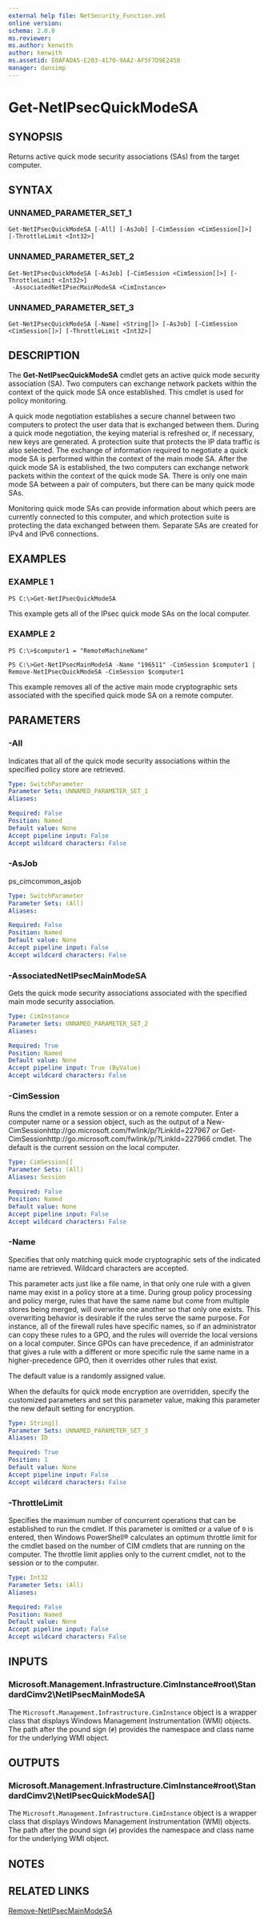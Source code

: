 ```yaml
---
external help file: NetSecurity_Function.xml
online version: 
schema: 2.0.0
ms.reviewer:
ms.author: kenwith
author: kenwith
ms.assetid: E0AFADA5-E203-4170-9AA2-AF5F7D9E2458
manager: dansimp
---
```


# Get-NetIPsecQuickModeSA

## SYNOPSIS
Returns active quick mode security associations (SAs) from the target computer.

## SYNTAX

### UNNAMED_PARAMETER_SET_1
```
Get-NetIPsecQuickModeSA [-All] [-AsJob] [-CimSession <CimSession[]>] [-ThrottleLimit <Int32>]
```

### UNNAMED_PARAMETER_SET_2
```
Get-NetIPsecQuickModeSA [-AsJob] [-CimSession <CimSession[]>] [-ThrottleLimit <Int32>]
 -AssociatedNetIPsecMainModeSA <CimInstance>
```

### UNNAMED_PARAMETER_SET_3
```
Get-NetIPsecQuickModeSA [-Name] <String[]> [-AsJob] [-CimSession <CimSession[]>] [-ThrottleLimit <Int32>]
```

## DESCRIPTION
The **Get-NetIPsecQuickModeSA** cmdlet gets an active quick mode security association (SA).
Two computers can exchange network packets within the context of the quick mode SA once established.
This cmdlet is used for policy monitoring.

A quick mode negotiation establishes a secure channel between two computers to protect the user data that is exchanged between them.
During a quick mode negotiation, the keying material is refreshed or, if necessary, new keys are generated.
A protection suite that protects the IP data traffic is also selected.
The exchange of information required to negotiate a quick mode SA is performed within the context of the main mode SA.
After the quick mode SA is established, the two computers can exchange network packets within the context of the quick mode SA.
There is only one main mode SA between a pair of computers, but there can be many quick mode SAs.

Monitoring quick mode SAs can provide information about which peers are currently connected to this computer, and which protection suite is protecting the data exchanged between them.
Separate SAs are created for IPv4 and IPv6 connections.

## EXAMPLES

### EXAMPLE 1
```
PS C:\>Get-NetIPsecQuickModeSA
```

This example gets all of the IPsec quick mode SAs on the local computer.

### EXAMPLE 2
```
PS C:\>$computer1 = "RemoteMachineName"

PS C:\>Get-NetIPsecMainModeSA -Name "196511" -CimSession $computer1 | Remove-NetIPsecQuickModeSA -CimSession $computer1
```

This example removes all of the active main mode cryptographic sets associated with the specified quick mode SA on a remote computer.

## PARAMETERS

### -All
Indicates that all of the quick mode security associations within the specified policy store are retrieved.

```yaml
Type: SwitchParameter
Parameter Sets: UNNAMED_PARAMETER_SET_1
Aliases: 

Required: False
Position: Named
Default value: None
Accept pipeline input: False
Accept wildcard characters: False
```

### -AsJob
ps_cimcommon_asjob

```yaml
Type: SwitchParameter
Parameter Sets: (All)
Aliases: 

Required: False
Position: Named
Default value: None
Accept pipeline input: False
Accept wildcard characters: False
```

### -AssociatedNetIPsecMainModeSA
Gets the quick mode security associations associated with the specified main mode security association.

```yaml
Type: CimInstance
Parameter Sets: UNNAMED_PARAMETER_SET_2
Aliases: 

Required: True
Position: Named
Default value: None
Accept pipeline input: True (ByValue)
Accept wildcard characters: False
```

### -CimSession
Runs the cmdlet in a remote session or on a remote computer.
Enter a computer name or a session object, such as the output of a New-CimSessionhttp://go.microsoft.com/fwlink/p/?LinkId=227967 or Get-CimSessionhttp://go.microsoft.com/fwlink/p/?LinkId=227966 cmdlet.
The default is the current session on the local computer.

```yaml
Type: CimSession[]
Parameter Sets: (All)
Aliases: Session

Required: False
Position: Named
Default value: None
Accept pipeline input: False
Accept wildcard characters: False
```

### -Name
Specifies that only matching quick mode cryptographic sets of the indicated name are retrieved.
Wildcard characters are accepted. 

This parameter acts just like a file name, in that only one rule with a given name may exist in a policy store at a time.
During group policy processing and policy merge, rules that have the same name but come from multiple stores being merged, will overwrite one another so that only one exists.
This overwriting behavior is desirable if the rules serve the same purpose.
For instance, all of the firewall rules have specific names, so if an administrator can copy these rules to a GPO, and the rules will override the local versions on a local computer.
Since GPOs can have precedence, if an administrator that gives a rule with a different or more specific rule the same name in a higher-precedence GPO, then it overrides other rules that exist. 

The default value is a randomly assigned value. 

When the defaults for quick mode encryption are overridden, specify the customized parameters and set this parameter value, making this parameter the new default setting for encryption.

```yaml
Type: String[]
Parameter Sets: UNNAMED_PARAMETER_SET_3
Aliases: ID

Required: True
Position: 1
Default value: None
Accept pipeline input: False
Accept wildcard characters: False
```

### -ThrottleLimit
Specifies the maximum number of concurrent operations that can be established to run the cmdlet.
If this parameter is omitted or a value of `0` is entered, then Windows PowerShell® calculates an optimum throttle limit for the cmdlet based on the number of CIM cmdlets that are running on the computer.
The throttle limit applies only to the current cmdlet, not to the session or to the computer.

```yaml
Type: Int32
Parameter Sets: (All)
Aliases: 

Required: False
Position: Named
Default value: None
Accept pipeline input: False
Accept wildcard characters: False
```

## INPUTS

### Microsoft.Management.Infrastructure.CimInstance#root\StandardCimv2\NetIPsecMainModeSA
The `Microsoft.Management.Infrastructure.CimInstance` object is a wrapper class that displays Windows Management Instrumentation (WMI) objects.
The path after the pound sign (`#`) provides the namespace and class name for the underlying WMI object.

## OUTPUTS

### Microsoft.Management.Infrastructure.CimInstance#root\StandardCimv2\NetIPsecQuickModeSA[]
The `Microsoft.Management.Infrastructure.CimInstance` object is a wrapper class that displays Windows Management Instrumentation (WMI) objects.
The path after the pound sign (`#`) provides the namespace and class name for the underlying WMI object.

## NOTES

## RELATED LINKS

[Remove-NetIPsecMainModeSA](./Remove-NetIPsecMainModeSA.md)

